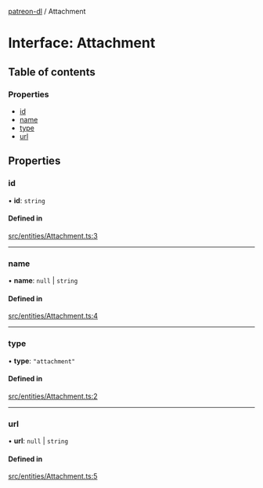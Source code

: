 [patreon-dl](../README.md) / Attachment

# Interface: Attachment

## Table of contents

### Properties

- [id](Attachment.md#id)
- [name](Attachment.md#name)
- [type](Attachment.md#type)
- [url](Attachment.md#url)

## Properties

### id

• **id**: `string`

#### Defined in

[src/entities/Attachment.ts:3](https://github.com/patrickkfkan/patreon-dl/blob/2e8088d/src/entities/Attachment.ts#L3)

___

### name

• **name**: ``null`` \| `string`

#### Defined in

[src/entities/Attachment.ts:4](https://github.com/patrickkfkan/patreon-dl/blob/2e8088d/src/entities/Attachment.ts#L4)

___

### type

• **type**: ``"attachment"``

#### Defined in

[src/entities/Attachment.ts:2](https://github.com/patrickkfkan/patreon-dl/blob/2e8088d/src/entities/Attachment.ts#L2)

___

### url

• **url**: ``null`` \| `string`

#### Defined in

[src/entities/Attachment.ts:5](https://github.com/patrickkfkan/patreon-dl/blob/2e8088d/src/entities/Attachment.ts#L5)
